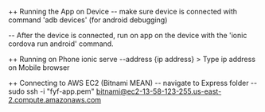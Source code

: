 ++ Running the App on Device
  -- make sure device is connected with command 'adb devices' (for android debugging)

  -- After the device is connected, run on app on the device with the 'ionic cordova run android' command.

  ++ Running on Phone
  ionic serve --address {ip address} > Type ip address on Mobile browser

  ++ Connecting to AWS EC2 (Bitnami MEAN)
    -- navigate to Express folder
    -- sudo ssh -i "fyf-app.pem" bitnami@ec2-13-58-123-255.us-east-2.compute.amazonaws.com
